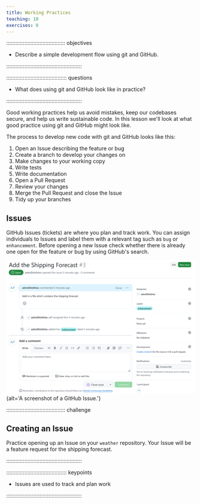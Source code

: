 ```yaml
---
title: Working Practices
teaching: 10
exercises: 0
---
```


::::::::::::::::::::::::::::::::::::::: objectives

- Describe a simple development flow using git and GitHub.

::::::::::::::::::::::::::::::::::::::::::::::::::

:::::::::::::::::::::::::::::::::::::::: questions

- What does using git and GitHub look like in practice?

::::::::::::::::::::::::::::::::::::::::::::::::::

Good working practices help us avoid mistakes,
keep our codebases secure,
and help us write sustainable code.
In this lesson we'll look at what good practice using
git and GitHub might look like.

The process to develop new code with git and GitHub
looks like this:

1. Open an Issue describing the feature or bug
2. Create a branch to develop your changes on
3. Make changes to your working copy
4. Write tests
5. Write documentation
6. Open a Pull Request
7. Review your changes
8. Merge the Pull Request and close the Issue
9. Tidy up your branches

## Issues

GitHub Issues (tickets) are where you plan and track work.
You can assign individuals to Issues and label them with a
relevant tag such as `bug` or `enhancement`.
Before opening a new Issue check whether there is already
one open for the feature or bug by using GitHub's search.

![](fig/github-issue.png){alt='A screenshot of a GitHub Issue.'}

:::::::::::::::::::::::::::::::::::::::  challenge

## Creating an Issue

Practice opening up an Issue on your `weather` repository.
Your Issue will be a feature request for the shipping forecast.

::::::::::::::::::::::::::::::::::::::::::::::::::

:::::::::::::::::::::::::::::::::::::::: keypoints

- Issues are used to track and plan work

::::::::::::::::::::::::::::::::::::::::::::::::::
